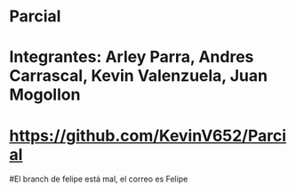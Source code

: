 # Parcial
# Integrantes: Arley Parra, Andres Carrascal, Kevin Valenzuela, Juan Mogollon
# https://github.com/KevinV652/Parcial
#El branch de felipe está mal, el correo es Felipe
